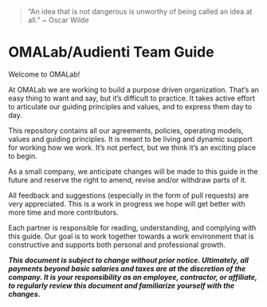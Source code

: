 > “An idea that is not dangerous is unworthy of being called an idea at all.” ~ Oscar Wilde

# OMALab/Audienti Team Guide

Welcome to OMALab!

At OMALab we are working to build a purpose driven organization. That’s an easy thing to want and say, but it’s difficult to practice. It takes active effort to articulate our guiding principles and values, and to express them day to day.

This repository contains all our agreements, policies, operating models, values and guiding principles. It is meant to be living and dynamic support for working how we work. It’s not perfect, but we think it’s an exciting place to begin.

As a small company, we anticipate changes will be made to this guide in the future and reserve the right to amend, revise and/or withdraw parts of it.

All feedback and suggestions \(especially in the form of pull requests\) are very appreciated. This is a work in progress we hope will get better with more time and more contributors.

Each partner is responsible for reading, understanding, and complying with this guide. Our goal is to work together towards a work environment that is constructive and supports both personal and professional growth.

**_This document is subject to change without prior notice. Ultimately, all payments beyond basic salaries and taxes are at the discretion of the company. It is your responsibility as an employee, contractor, or affiliate, to regularly review this document and familiarize yourself with the changes._**

